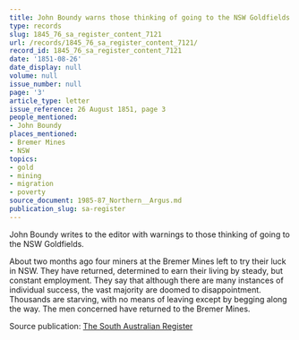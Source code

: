 ```yaml
---
title: John Boundy warns those thinking of going to the NSW Goldfields
type: records
slug: 1845_76_sa_register_content_7121
url: /records/1845_76_sa_register_content_7121/
record_id: 1845_76_sa_register_content_7121
date: '1851-08-26'
date_display: null
volume: null
issue_number: null
page: '3'
article_type: letter
issue_reference: 26 August 1851, page 3
people_mentioned:
- John Boundy
places_mentioned:
- Bremer Mines
- NSW
topics:
- gold
- mining
- migration
- poverty
source_document: 1985-87_Northern__Argus.md
publication_slug: sa-register
---
```


John Boundy writes to the editor with warnings to those thinking of going to the NSW Goldfields.

About two months ago four miners at the Bremer Mines left to try their luck in NSW.   They have returned, determined to earn their living by steady, but constant employment.  They say that although there are many instances of individual success, the vast majority are doomed to disappointment.  Thousands are starving, with no means of leaving except by begging along the way.  The men concerned have returned to the Bremer Mines.

Source publication: [The South Australian Register](/publications/sa-register/)
